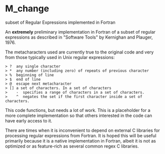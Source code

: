 # M_change
subset of Regular Expressions implemented in Fortran

An __extremely__ preliminary implementation in Fortran of a subset of
regular expressions as described in "Software Tools" by Kernighan and
Plauger, 1976.

The metacharacters used are currently true to the original code and
very from those typically used in Unix regular expressions:

    > ?  any single character
    > *  any number (including zero) of repeats of previous character
    > %  beginning of line
    > $  end of line
    > @  escape next metacharacter
    > [] a set of characters. In a set of characters
    >    -  specifies a range of characters in a set of characters.
    >    ^  negates the set if the first character inside a set of characters.

This code functions, but needs a lot of work. This is a placeholder for a more
complete implementation so that others interested in the code can have early
access to it.

There are times when it is inconvenient to depend on external C libraries for
processing regular expressions from Fortran. It is hoped this will be useful
primarily because it is a native implementation in Fortran, albeit it is not
as optimized or as feature-rich as several common regex C libraries.

